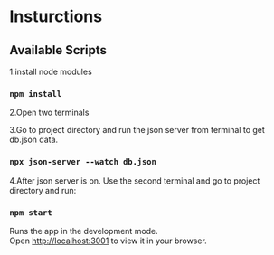 # Insturctions


## Available Scripts

1.install node modules
### `npm install`

2.Open two terminals

3.Go to project directory and run the json server from terminal to get db.json data.

### `npx json-server --watch db.json`

4.After json server is on. Use the second terminal and go to project directory and run:

### `npm start`

Runs the app in the development mode.\
Open [http://localhost:3001](http://localhost:3001) to view it in your browser.